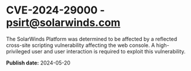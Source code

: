 # CVE-2024-29000 - psirt@solarwinds.com

The SolarWinds Platform was determined to be affected by a reflected cross-site scripting vulnerability affecting the web console. A high-privileged user and user interaction is required to exploit this vulnerability.  

**Publish date:** 2024-05-20
